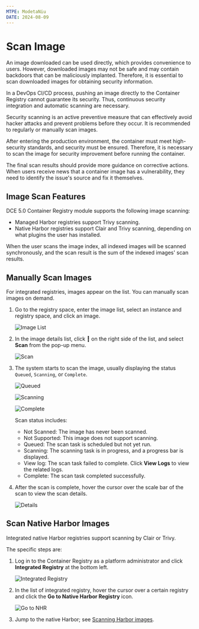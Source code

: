 ```yaml
---
MTPE: ModetaNiu
DATE: 2024-08-09
---
```


# Scan Image

An image downloaded can be used directly, which provides convenience to users. 
However, downloaded images may not be safe and may contain backdoors that can be maliciously implanted. 
Therefore, it is essential to scan downloaded images for obtaining security information.

In a DevOps CI/CD process, pushing an image directly to the Container Registry cannot guarantee its security. 
Thus, continuous security integration and automatic scanning are necessary.

Security scanning is an active preventive measure that can effectively avoid hacker attacks and prevent problems 
before they occur. It is recommended to regularly or manually scan images.

After entering the production environment, the container must meet high-security standards, and security must be ensured. 
Therefore, it is necessary to scan the image for security improvement before running the container.

The final scan results should provide more guidance on corrective actions. When users receive news that 
a container image has a vulnerability, they need to identify the issue's source and fix it themselves.

## Image Scan Features

DCE 5.0 Container Registry module supports the following image scanning:

- Managed Harbor registries support Trivy scanning.
- Native Harbor registries support Clair and Trivy scanning, depending on what plugins the user has installed.

When the user scans the image index, all indexed images will be scanned synchronously, 
and the scan result is the sum of the indexed images' scan results.

## Manually Scan Images

For integrated registries, images appear on the list. You can manually scan images on demand.

1. Go to the registry space, enter the image list, select an instance and registry space, and click an image.

    ![Image List](https://docs.daocloud.io/daocloud-docs-images/docs/en/docs/kangaroo/images/scan01.png)

2. In the image details list, click __┇__ on the right side of the list, and select __Scan__ from the pop-up menu.

    ![Scan](https://docs.daocloud.io/daocloud-docs-images/docs/en/docs/kangaroo/images/scan02.png)

3. The system starts to scan the image, usually displaying the status `Queued`, `Scanning`, or `Complete`.

    ![Queued](https://docs.daocloud.io/daocloud-docs-images/docs/en/docs/kangaroo/images/scan03.png)

    ![Scanning](https://docs.daocloud.io/daocloud-docs-images/docs/en/docs/kangaroo/images/scan04.png)

    ![Complete](https://docs.daocloud.io/daocloud-docs-images/docs/en/docs/kangaroo/images/scan05.png)

    Scan status includes:

    - Not Scanned: The image has never been scanned.
    - Not Supported: This image does not support scanning.
    - Queued: The scan task is scheduled but not yet run.
    - Scanning: The scanning task is in progress, and a progress bar is displayed.
    - View log: The scan task failed to complete. Click __View Logs__ to view the related logs.
    - Complete: The scan task completed successfully.

4. After the scan is complete, hover the cursor over the scale bar of the scan to view the scan details.

    ![Details](https://docs.daocloud.io/daocloud-docs-images/docs/en/docs/kangaroo/images/scan06.png)

## Scan Native Harbor Images

Integrated native Harbor registries support scanning by Clair or Trivy.

The specific steps are:

1. Log in to the Container Registry as a platform administrator and click __Integrated Registry__ at the bottom left.

    ![Integrated Registry](https://docs.daocloud.io/daocloud-docs-images/docs/en/docs/kangaroo/images/scan07.png)

2. In the list of integrated registry, hover the cursor over a certain registry and click the __Go to Native Harbor Registry__ icon.

    ![Go to NHR](https://docs.daocloud.io/daocloud-docs-images/docs/en/docs/kangaroo/images/scan08.png)

3. Jump to the native Harbor; see [Scanning Harbor images](https://goharbor.io/docs/2.1.0/administration/vulnerability-scanning/scan-individual-artifact/).

